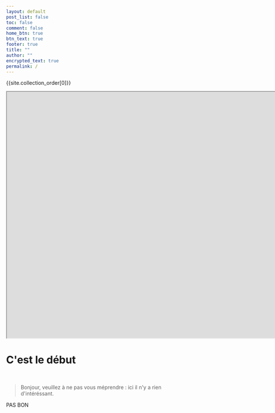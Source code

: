 ```yaml
---
layout: default
post_list: false
toc: false
comment: false
home_btn: true
btn_text: true
footer: true
title: ""
author: ""
encrypted_text: true
permalink: /
---
```

{{site.collection_order[0]}}



<iframe src="https://cybermap.kaspersky.com/fr/" width="2000" height="670"></iframe>




# C'est le début

<br>

> Bonjour, veuillez à ne pas vous méprendre : ici il n'y a rien d'intéréssant.

<p class="encrypted" id="/MZAf/PKx9jpw8/Jnp7XQQFki2ibGnArZP46W+keVThXquhWwFROEFnbY8eC57Tw=="> PAS BON </p>
